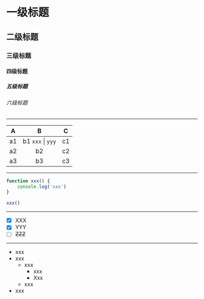 <!-- TITLE -->

# 一级标题

## 二级标题

### 三级标题

#### 四级标题

##### 五级标题

###### 六级标题

---

<!-- TABLE -->

|  A  |  B   |  C   |
| :--: | :--: | :--: |
|  a1   |  b1 `xxx` \| `yyy`  |  c1   |
|  a2  |  b2   |  c2  |
|  a3   |  b3   |  c3   |

----

<!-- CODE -->

```js
function xxx() {
	console.log('xxx')
}

xxx()
```
----

<!-- CHECKBOX -->

- [x] XXX
- [x] YYY
- [ ] ~~ZZZ~~

----

<!-- UNORDERED LIST -->

- xxx
- xxx
  - xxx
    - xxx
    - Xxx
  - xxx
- xxx


